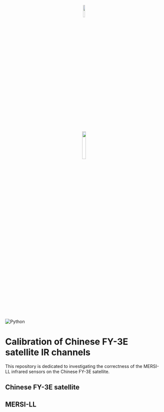 <a href="http://data.nsmc.org.cn/PortalSite/Data/Satellite.aspx"><p align="center"><img width=10% src="https://www.nsmc.org.cn/nsmc/pic/en-logo.png"></p></a>
<a href="https://www.eorc.jaxa.jp/ptree/registration_top.html"><p align="center"><img width=15% src="https://www.jma.go.jp/jma/jma_top/image/logo.gif"></p></a>

![Python](https://img.shields.io/badge/python-v3.10+-blue.svg)

# Calibration of Chinese FY-3E satellite IR channels
This repository is dedicated to investigating the correctness of the MERSI-LL infrared sensors on the Chinese FY-3E satellite.

## Chinese FY-3E satellite

## MERSI-LL
